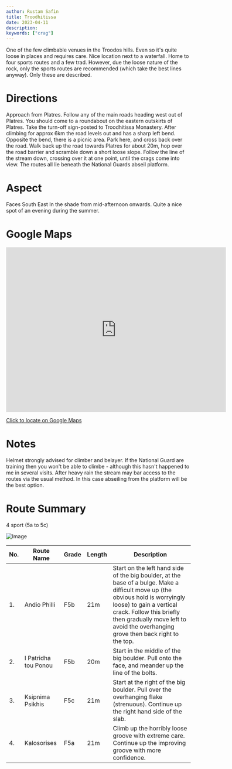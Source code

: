 ```yaml
---
author: Rustam Safin
title: Troodhitissa
date: 2023-04-11
description:
keywords: ["crag"]
---
```


One of the few climbable venues in the Troodos hills. Even so it's quite loose in places and requires care. Nice location next to a waterfall. Home to four sports routes and a few trad. However, due the loose nature of the rock, only the sports routes are recommended (which take the best lines anyway). Only these are described.

# Directions

Approach from Platres. Follow any of the main roads heading west out of Platres. You should come to a roundabout on the eastern outskirts of Platres. Take the turn-off sign-posted to Troodhitissa Monastery. After climbing for approx 6km the road levels out and has a sharp left bend. Opposite the bend, there is a picnic area. Park here, and cross back over the road. Walk back up the road towards Platres for about 20m, hop over the road barrier and scramble down a short loose slope. Follow the line of the stream down, crossing over it at one point, until the crags come into view. The routes all lie beneath the National Guards abseil platform.

# Aspect

Faces South East In the shade from mid-afternoon onwards. Quite a nice spot of an evening during the summer.

# Google Maps

<iframe src="https://www.google.com/maps/embed?pb=!1m17!1m12!1m3!1d4238.81768772532!2d32.84021131523795!3d34.91219998038075!2m3!1f0!2f0!3f0!3m2!1i1024!2i768!4f13.1!3m2!1m1!2zMzTCsDU0JzQzLjkiTiAzMsKwNTAnMzIuNiJF!5e1!3m2!1sen!2s!4v1681194144271!5m2!1sen!2s" width="600" height="450" style="border:0;" allowfullscreen="" loading="lazy" referrerpolicy="no-referrer-when-downgrade"></iframe>

[Click to locate on Google Maps](https://goo.gl/maps/hfNjpJBQvZVyrcNZ8)

# Notes

Helmet strongly advised for climber and belayer. If the National Guard are training then you won't be able to climbe - although this hasn't happened to me in several visits. After heavy rain the stream may bar access to the routes via the usual method. In this case abseiling from the platform will be the best option.

# Route Summary

4 sport (5a to 5c)


![Image](/troodos/tr_1.jpg)

| No. | Route Name           | Grade | Length | Description                                                                                                                                                                                                                                                               |
| --- | -------------------- | ----- | ------ | ------------------------------------------------------------------------------------------------------------------------------------------------------------------------------------------------------------------------------------------------------------------------- |
| 1.  | Andio Philli         | F5b   | 21m    | Start on the left hand side of the big boulder, at the base of a bulge. Make a difficult move up (the obvious hold is worryingly loose) to gain a vertical crack. Follow this briefly then gradually move left to avoid the overhanging grove then back right to the top. |
| 2.  | I Patridha tou Ponou | F5b   | 20m    | Start in the middle of the big boulder. Pull onto the face, and meander up the line of the bolts.                                                                                                                                                                         |
| 3.  | Ksipnima Psikhis     | F5c   | 21m    | Start at the right of the big boulder. Pull over the overhanging flake (strenuous). Continue up the right hand side of the slab.                                                                                                                                          |
| 4.  | Kalosorises          | F5a   | 21m    | Climb up the horribly loose groove with extreme care. Continue up the improving groove with more confidence.                                                                                                                                                              |
